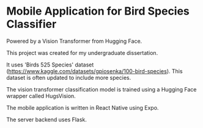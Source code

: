 # Mobile Application for Bird Species Classifier
Powered by a Vision Transformer from Hugging Face.

This project was created for my undergraduate dissertation.

It uses 'Birds 525 Species' dataset 
(https://www.kaggle.com/datasets/gpiosenka/100-bird-species). This dataset 
is often updated to include more species.

The vision transformer classification model is trained using a Hugging 
Face wrapper called HugsVision.

The mobile application is written in React Native using Expo.

The server backend uses Flask.


 
